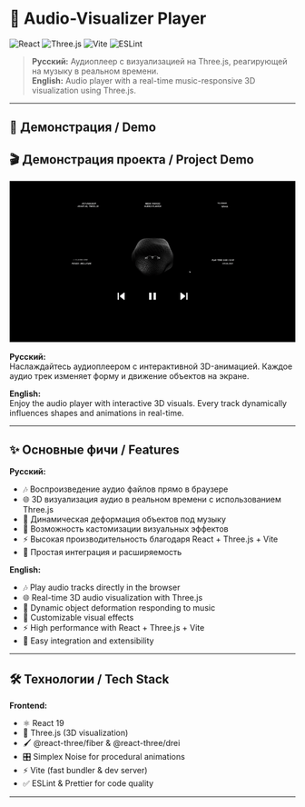 # 🎵 Audio-Visualizer Player

![React](https://img.shields.io/badge/React-19.0.0-blue?logo=react)
![Three.js](https://img.shields.io/badge/Three.js-0.173.0-orange?logo=three.js)
![Vite](https://img.shields.io/badge/Vite-6.1.0-purple?logo=vite)
![ESLint](https://img.shields.io/badge/ESLint-9.19.0-yellow?logo=eslint)

> **Русский:** Аудиоплеер с визуализацией на Three.js, реагирующей на музыку в реальном времени.  
> **English:** Audio player with a real-time music-responsive 3D visualization using Three.js.  

---

## 🚀 Демонстрация / Demo

## 🎬 Демонстрация проекта / Project Demo

 ![Drag & Drop](./public/presentation.gif)
 
**Русский:**  
Наслаждайтесь аудиоплеером с интерактивной 3D-анимацией. Каждое аудио трек изменяет форму и движение объектов на экране.  

**English:**  
Enjoy the audio player with interactive 3D visuals. Every track dynamically influences shapes and animations in real-time.  

---

## ✨ Основные фичи / Features

**Русский:**

- 🎶 Воспроизведение аудио файлов прямо в браузере  
- 🌐 3D визуализация аудио в реальном времени с использованием Three.js  
- 💨 Динамическая деформация объектов под музыку  
- 🎨 Возможность кастомизации визуальных эффектов  
- ⚡ Высокая производительность благодаря React + Three.js + Vite  
- 🔧 Простая интеграция и расширяемость  

**English:**

- 🎶 Play audio tracks directly in the browser  
- 🌐 Real-time 3D audio visualization with Three.js  
- 💨 Dynamic object deformation responding to music  
- 🎨 Customizable visual effects  
- ⚡ High performance with React + Three.js + Vite  
- 🔧 Easy integration and extensibility  

---

## 🛠 Технологии / Tech Stack

**Frontend:**  

- ⚛ React 19  
- 🌌 Three.js (3D visualization)  
- 🖌 @react-three/fiber & @react-three/drei  
- 🎛 Simplex Noise for procedural animations  
- ⚡ Vite (fast bundler & dev server)  
- ✅ ESLint & Prettier for code quality  

---
